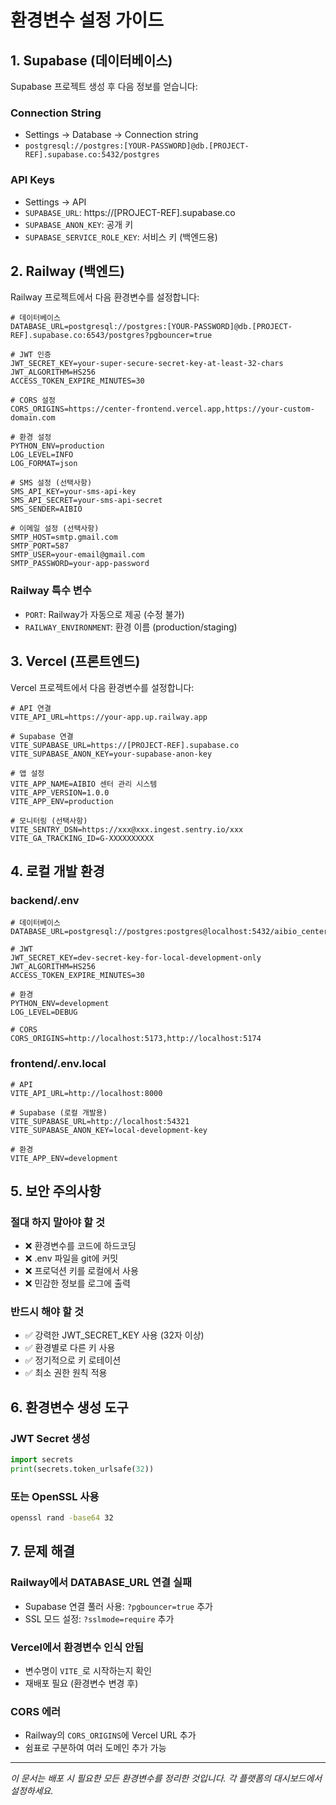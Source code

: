 # 환경변수 설정 가이드

## 1. Supabase (데이터베이스)

Supabase 프로젝트 생성 후 다음 정보를 얻습니다:

### Connection String
- Settings → Database → Connection string
- `postgresql://postgres:[YOUR-PASSWORD]@db.[PROJECT-REF].supabase.co:5432/postgres`

### API Keys
- Settings → API
- `SUPABASE_URL`: https://[PROJECT-REF].supabase.co
- `SUPABASE_ANON_KEY`: 공개 키
- `SUPABASE_SERVICE_ROLE_KEY`: 서비스 키 (백엔드용)

## 2. Railway (백엔드)

Railway 프로젝트에서 다음 환경변수를 설정합니다:

```env
# 데이터베이스
DATABASE_URL=postgresql://postgres:[YOUR-PASSWORD]@db.[PROJECT-REF].supabase.co:6543/postgres?pgbouncer=true

# JWT 인증
JWT_SECRET_KEY=your-super-secure-secret-key-at-least-32-chars
JWT_ALGORITHM=HS256
ACCESS_TOKEN_EXPIRE_MINUTES=30

# CORS 설정
CORS_ORIGINS=https://center-frontend.vercel.app,https://your-custom-domain.com

# 환경 설정
PYTHON_ENV=production
LOG_LEVEL=INFO
LOG_FORMAT=json

# SMS 설정 (선택사항)
SMS_API_KEY=your-sms-api-key
SMS_API_SECRET=your-sms-api-secret
SMS_SENDER=AIBIO

# 이메일 설정 (선택사항)
SMTP_HOST=smtp.gmail.com
SMTP_PORT=587
SMTP_USER=your-email@gmail.com
SMTP_PASSWORD=your-app-password
```

### Railway 특수 변수
- `PORT`: Railway가 자동으로 제공 (수정 불가)
- `RAILWAY_ENVIRONMENT`: 환경 이름 (production/staging)

## 3. Vercel (프론트엔드)

Vercel 프로젝트에서 다음 환경변수를 설정합니다:

```env
# API 연결
VITE_API_URL=https://your-app.up.railway.app

# Supabase 연결
VITE_SUPABASE_URL=https://[PROJECT-REF].supabase.co
VITE_SUPABASE_ANON_KEY=your-supabase-anon-key

# 앱 설정
VITE_APP_NAME=AIBIO 센터 관리 시스템
VITE_APP_VERSION=1.0.0
VITE_APP_ENV=production

# 모니터링 (선택사항)
VITE_SENTRY_DSN=https://xxx@xxx.ingest.sentry.io/xxx
VITE_GA_TRACKING_ID=G-XXXXXXXXXX
```

## 4. 로컬 개발 환경

### backend/.env
```env
# 데이터베이스
DATABASE_URL=postgresql://postgres:postgres@localhost:5432/aibio_center

# JWT
JWT_SECRET_KEY=dev-secret-key-for-local-development-only
JWT_ALGORITHM=HS256
ACCESS_TOKEN_EXPIRE_MINUTES=30

# 환경
PYTHON_ENV=development
LOG_LEVEL=DEBUG

# CORS
CORS_ORIGINS=http://localhost:5173,http://localhost:5174
```

### frontend/.env.local
```env
# API
VITE_API_URL=http://localhost:8000

# Supabase (로컬 개발용)
VITE_SUPABASE_URL=http://localhost:54321
VITE_SUPABASE_ANON_KEY=local-development-key

# 환경
VITE_APP_ENV=development
```

## 5. 보안 주의사항

### 절대 하지 말아야 할 것
- ❌ 환경변수를 코드에 하드코딩
- ❌ .env 파일을 git에 커밋
- ❌ 프로덕션 키를 로컬에서 사용
- ❌ 민감한 정보를 로그에 출력

### 반드시 해야 할 것
- ✅ 강력한 JWT_SECRET_KEY 사용 (32자 이상)
- ✅ 환경별로 다른 키 사용
- ✅ 정기적으로 키 로테이션
- ✅ 최소 권한 원칙 적용

## 6. 환경변수 생성 도구

### JWT Secret 생성
```python
import secrets
print(secrets.token_urlsafe(32))
```

### 또는 OpenSSL 사용
```bash
openssl rand -base64 32
```

## 7. 문제 해결

### Railway에서 DATABASE_URL 연결 실패
- Supabase 연결 풀러 사용: `?pgbouncer=true` 추가
- SSL 모드 설정: `?sslmode=require` 추가

### Vercel에서 환경변수 인식 안됨
- 변수명이 `VITE_`로 시작하는지 확인
- 재배포 필요 (환경변수 변경 후)

### CORS 에러
- Railway의 `CORS_ORIGINS`에 Vercel URL 추가
- 쉼표로 구분하여 여러 도메인 추가 가능

---

*이 문서는 배포 시 필요한 모든 환경변수를 정리한 것입니다.*
*각 플랫폼의 대시보드에서 설정하세요.*